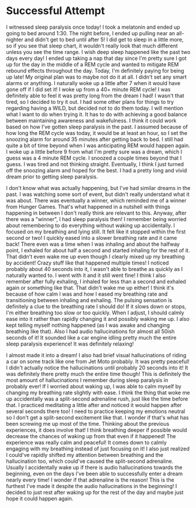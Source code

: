 # Successful Attempt

I witnessed sleep paralysis once today! I took a melatonin and ended up going to bed around 1:30. The night before, I ended up pulling near an all-nighter and didn't get to bed until after 5! I did get to sleep in a little more, so if you see that sleep chart, it wouldn't really look that much different unless you see the time range. I wish deep sleep happened like the past two days every day! I ended up taking a nap that day since I'm pretty sure I got up for the day in the middle of a REM cycle and wanted to mitigate REM rebound effects throughout the day. Today, I'm definitely paying for being up late! My original plan was to maybe not do it at all. I didn't set any smart alarms or anything. I naturally woke up a little after 7 when it would have gone off if I did set it! I woke up from a 40+ minute REM cycle! I was definitely able to feel it was pretty long from the dream I had! I wasn't that tired, so I decided to try it out. I had some other plans for things to try regarding having a WILD, but decided not to do them today. I will mention what I want to do when trying it. It has to do with achieving a good balance between maintaining awareness and wakefulness. I think it could work based on how I've gotten sleep paralysis in the past. I assumed because of how long the REM cycle was today, it would be at least an hour, so I set the snoozing alarm for around 35 minutes after getting back to bed. I still had quite a bit of time beyond when I was anticipating REM would happen again. I woke up a little before 9 from what I'm pretty sure was a dream, which I guess was a 4 minute REM cycle. I snoozed a couple times beyond that I guess. I was tired and not thinking straight. Eventually, I think I just turned off the snoozing alarm and hoped for the best. I had a pretty long and vivid dream prior to getting sleep paralysis.

I don't know what was actually happening, but I've had similar dreams in the past. I was watching some sort of event, but didn't really understand what it was about. There was eventually a winner, which reminded me of a winner from Hunger Games. That's what happened in a nutshell with things happening in between I don't really think are relevant to this. Anyway, after there was a "winner", I had sleep paralysis then! I remember being worried about remembering to do everything without waking up accidentally. I focused on my breathing and lying still. It felt like it stopped within the first second or two! I quickly eased into a slower breathing rate and it came back! There even was a time when I was inhaling and about the halfway point, I exhaled for about half a second and started inhaling for the rest of it. That didn't even wake me up even though I clearly mixed up my breathing by accident! Crazy stuff like that happened multiple times! I noticed probably about 40 seconds into it, I wasn't able to breathe as quickly as I naturally wanted to. I went with it and it still went fine! I think I also remember after fully exhaling, I inhaled for less than a second and exhaled again or something like that. That didn't wake me up either! I think it's because of how calm I was and how I eased my breathing rate and transitioning between inhaling and exhaling. The pulsing sensation is definitely a clue to the breathing rate I should do! If it slows down or stops, I'm either breathing too slow or too quickly. When I adjust, I should calmly ease into it rather than rapidly changing it and possibly waking me up. I also kept telling myself nothing happened (as I was awake and changing breathing like that). Also I had audio hallucinations for almost all 50ish seconds of it! It sounded like a car engine idling pretty much the entire sleep paralysis experience! It was definitely relaxing!

I almost made it into a dream! I also had brief visual hallucinations of riding a car on some track like one from Jet Moto probably. It was pretty peaceful! I didn't actually notice the hallucinations until probably 20 seconds into it! It was definitely there pretty much the entire time though! This is definitely the most amount of hallucinations I remember during sleep paralysis in probably ever! If I worried about waking up, I was able to calm myself by changing my breathing rate slightly with ease. I think the thing that woke me up accidentally was a split-second adrenaline rush, just like the time before that. I practiced meditating a little after and noticed it would happen after several seconds there too! I need to practice keeping my emotions neutral so I don't get a split-second excitement like that. I wonder if that's what has been screwing me up most of the time. Thinking about the previous experiences, it does involve that! I think breathing deeper if possible would decrease the chances of waking up from that even if it happened! The experience was really calm and peaceful! It comes down to calmly engaging with my breathing instead of just focusing on it! I also just realized I could've rapidly shifted my attention between breathing and the hallucination too, which could've caused the split-second adrenaline. Usually I accidentally wake up if there is audio hallucinations towards the beginning, even on the days I've been able to successfully enter a dream nearly every time! I wonder if that adrenaline is the reason! This is the furthest I've made it despite the audio hallucinations in the beginning! I decided to just rest after waking up for the rest of the day and maybe just hope it could happen again.
